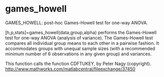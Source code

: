 # games_howell
GAMES_HOWELL: post-hoc Games-Howell test for one-way ANOVA.

[h,p,stats]=games_howell(data,group,alpha) performs the Games-Howell test for one-way ANOVA (analysis of variance). The Games-Howell test compares all individual group means to each other in a pairwise fashion. It accommodates groups with unequal sample sizes (with a recommended minimum number of 6 observations in any given group) and variances.

This function calls the function CDFTUKEY, by Peter Nagy (copyright). http://www.mathworks.com/matlabcentral/fileexchange/37450